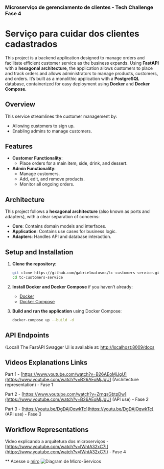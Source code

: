 ### Microserviço de gerenciamento de clientes - Tech Challenge Fase 4

# Serviço para cuidar dos clientes cadastrados

This project is a backend application designed to manage orders and facilitate efficient customer service as the business expands. Using **FastAPI** with a **hexagonal architecture**, the application allows customers to place and track orders and allows administrators to manage products, customers, and orders. It’s built as a monolithic application with a **PostgreSQL** database, containerized for easy deployment using **Docker** and **Docker Compose**.

## Overview

This service streamlines the customer management by:

- Allowing customers to sign up.
- Enabling admins to manage customers.

## Features

- **Customer Functionality**:
  - Place orders for a main item, side, drink, and dessert.
- **Admin Functionality**:
  - Manage customers.
  - Add, edit, and remove products.
  - Monitor all ongoing orders.

## Architecture

This project follows a **hexagonal architecture** (also known as ports and adapters), with a clear separation of concerns:

- **Core**: Contains domain models and interfaces.
- **Application**: Contains use cases for business logic.
- **Adapters**: Handles API and database interaction.

## Setup and Installation

1. **Clone the repository**:

   ```bash
   git clone https://github.com/gabrielmatosms/tc-customers-service.git
   cd tc-customers-service
   ```

2. **Install Docker and Docker Compose** if you haven’t already:

   - [Docker](https://docs.docker.com/get-docker/)
   - [Docker Compose](https://docs.docker.com/compose/install/)

3. **Build and run the application** using Docker Compose:

   ```bash
   docker-compose up --build -d
   ```

## API Endpoints

(Local) The FastAPI Swagger UI is available at: [http://localhost:8009/docs](http://localhost:8009/docs)


## Videos Explanations Links

Part 1 - [https://www.youtube.com/watch?v=B26AEoMjJgU](https://www.youtube.com/watch?v=B26AEoMjJgU) (Architecture representation) - Fase 1

Part 2 - [https://www.youtube.com/watch?v=ZrnqsGbtpDw](https://www.youtube.com/watch?v=B26AEoMjJgU) (API use) - Fase 2

Part 3 - [https://youtu.be/DgDAjOqwkTc](https://youtu.be/DgDAjOqwkTc) (API use) - Fase 3

## Workflow Representations

Video explicando a arquitetura dos microserviços - [https://www.youtube.com/watch?v=lWntA32xC7I](https://www.youtube.com/watch?v=lWntA32xC7I) - Fase 4

** Acesse o [miro](https://miro.com/app/board/uXjVIy2LsaY=/)
![Diagram de Micro-Servicos](https://github.com/user-attachments/assets/0ea2dc40-3047-4001-88b7-61858c7c9bc9)


